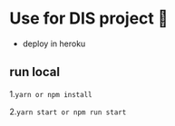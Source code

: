 # Use for DIS project 🌝
* deploy in heroku

## run local

1.``` yarn or npm install ```

2.``` yarn start or npm run start ```
